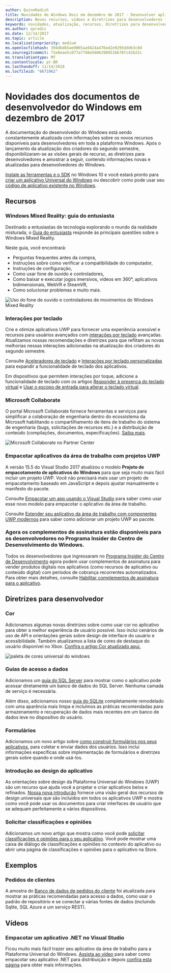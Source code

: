 ```yaml
---
author: QuinnRadich
title: Novidades do Windows Docs em dezembro de 2017 - Desenvolver aplicativos UWP
description: Novos recursos, vídeos e diretrizes para desenvolvedores foram adicionados à documentação do desenvolvedor do Windows 10 referente a dezembro de 2017.
keywords: novidades, atualização, recursos, diretrizes para desenvolvedores, Windows 10, dezembro
ms.author: quradic
ms.date: 12/14/2017
ms.topic: article
ms.localizationpriority: medium
ms.openlocfilehash: 394dbdb5ae9065aa9424a470ad2e9295ddd63c8d
ms.sourcegitcommit: 71e8eae5c077a7740e5606298951bb78fc42b22c
ms.translationtype: MT
ms.contentlocale: pt-BR
ms.lasthandoff: 11/14/2018
ms.locfileid: "6671962"
---
```

# <a name="whats-new-in-the-windows-developer-docs-in-december-2017"></a>Novidades dos documentos de desenvolvedor do Windows em dezembro de 2017

A documentação do desenvolvedor do Windows está sendo constantemente atualizada com informações sobre os novos recursos disponíveis para desenvolvedores em toda a plataforma Windows. Após o lançamento da atualização dos criadores do segundo semestre, disponibilizaram-se as visões gerais de recurso, as diretrizes para desenvolvedores e amostrar a seguir, contendo informações novas e atualizadas para desenvolvedores do Windows.

[Instale as ferramentas e o SDK](http://go.microsoft.com/fwlink/?LinkId=821431) no Windows 10 e você estará pronto para [criar um aplicativo Universal do Windows](../get-started/create-uwp-apps.md) ou descobrir como pode usar seu [código de aplicativo existente no Windows](../porting/index.md).

## <a name="features"></a>Recursos

### <a name="windows-mixed-reality-enthusiasts-guide"></a>Windows Mixed Reality: guia do entusiasta

Destinado a entusiastas de tecnologia explorando o mundo da realidade misturada, o [Guia do entusiasta](https://docs.microsoft.com/en-us/windows/mixed-reality/enthusiast-guide/) responde às principais questões sobre o Windows Mixed Reality. 

Neste guia, você encontrará: 
- Perguntas frequentes antes da compra, 
- Instruções sobre como verificar a compatibilidade do computador, 
- Instruções de configuração, 
- Como usar fone de ouvido e controladores, 
- Como baixar e executar jogos imersivos, vídeos em 360°, aplicativos bidimensionais, WebVR e SteamVR, 
- Como solucionar problemas e muito mais.

![Uso do fone de ouvido e controladores de movimentos do Windows Mixed Reality](images/BeforeYouBegin-tile.jpg)

### <a name="keyboard-interactions"></a>Interações por teclado

Crie e otimize aplicativos UWP para fornecer uma experiência acessível e recursos para usuários avançados com [interações por teclado](../design/input/keyboard-interactions.md) avançadas. Atualizamos nossas recomendações e diretrizes para que reflitam as novas melhorias nessas interações adicionadas na atualização dos criadores do segundo semestre.

Consulte [Aceleradores de teclado](../design/input/keyboard-accelerators.md) e [Interações por teclado personalizadas](../design/input/custom-keyboard-interactions.md) para expandir a funcionalidade de teclado dos aplicativos.

Em dispositivos que permitem interações por toque, adicione a funcionalidade de teclado com os artigos [Responder à presença do teclado virtual](../design/input/respond-to-the-presence-of-the-touch-keyboard.md) e [Usar o escopo de entrada para alterar o teclado virtual](../design/input/use-input-scope-to-change-the-touch-keyboard.md).

### <a name="microsoft-collaborate"></a>Microsoft Collaborate

O portal Microsoft Collaborate fornece ferramentas e serviços para simplificar a colaboração de engenharia dentro do ecossistema da Microsoft habilitando o compartilhamento de itens de trabalho do sistema de engenharia (bugs, solicitações de recursos etc.) e a distribuição de conteúdo (compilações, documentos, especificações). [Saiba mais](https://docs.microsoft.com/en-us/collaborate).

![Microsoft Collaborate no Partner Center](images/microsoft_collaborate_screenshot.PNG)

### <a name="package-desktop-applications-with-uwp-projects"></a>Empacotar aplicativos da área de trabalho com projetos UWP

A versão 15.5 do Visual Studio 2017 atualizou o modelo **Projeto de empacotamento de aplicativos do Windows** para que seja muito mais fácil incluir um projeto UWP. Você não precisará mais usar um projeto de empacotamento baseado em JavaScript e depois ajustar manualmente o manifesto do pacote.  

Consulte [Empacotar um app usando o Visual Studio](https://docs.microsoft.com/en-us/windows/uwp/porting/desktop-to-uwp-packaging-dot-net) para saber como usar esse novo modelo para empacotar o aplicativo da área de trabalho.

Consulte [Estender seu aplicativo da área de trabalho com componentes UWP modernos](https://docs.microsoft.com/windows/uwp/porting/desktop-to-uwp-extend) para saber como adicionar um projeto UWP ao pacote.

### <a name="subscription-add-ons-are-now-available-to-developers-in-the-windows-dev-center-insider-program"></a>Agora os complementos de assinatura estão disponíveis para os desenvolvedores no Programa Insider do Centro de Desenvolvimento do Windows.

Todos os desenvolvedores que ingressaram no [Programa Insider do Centro de Desenvolvimento](../publish/dev-center-insider-program.md) agora podem usar complementos de assinatura para vender produtos digitais nos aplicativos (como recursos de aplicativo ou conteúdo digital) com períodos de cobrança recorrentes automatizados. Para obter mais detalhes, consulte [Habilitar complementos de assinatura para o aplicativo](../monetize/enable-subscription-add-ons-for-your-app.md).

## <a name="developer-guidance"></a>Diretrizes para desenvolvedor

### <a name="color"></a>Cor

Adicionamos algumas novas diretrizes sobre como usar cor no aplicativo para obter a melhor experiência de usuário possível. Isso inclui cenários de uso de API e orientações gerais sobre design de interface do usuário e acessibilidade. Também atualizamos a lista de cores de destaque do usuário disponível no Xbox. [Confira o artigo Cor atualizado aqui.](../design/style/color.md)

![paleta de cores universal do windows](../design/basics/images/colors.png)

### <a name="data-access-guides"></a>Guias de acesso a dados

Adicionamos um [guia do SQL Server](../data-access/sql-server-databases.md) para mostrar como o aplicativo pode acessar diretamente um banco de dados do SQL Server. Nenhuma camada de serviço é necessária.

Além disso, adicionamos nosso [guia do SQLite](../data-access/sqlite-databases.md) completamente remodelado com uma aparência mais limpa e incluímos as práticas recomendadas para armazenamento e recuperação de dados mais recentes em um banco de dados leve no dispositivo do usuário.

### <a name="forms"></a>Formulários

Adicionamos um novo artigo sobre [como construir formulários nos seus aplicativos](../design/controls-and-patterns/forms.md), para coletar e enviar dados dos usuários. Isso inclui informações específicas sobre implementação de formulários e diretrizes gerais sobre quando e onde usá-los.

### <a name="intro-to-app-design"></a>Introdução ao design do aplicativo

As orientações sobre design da Plataforma Universal do Windows (UWP) são um recurso que ajuda você a projetar e criar aplicativos belos e refinados. [Nossa nova introdução](../design/basics/design-and-ui-intro.md) fornece uma visão geral dos recursos de design universais que são incluídos em todos os aplicativos UWP e mostra como você pode usar os documentos para criar interfaces de usuário que se adequam perfeitamente a vários dispositivos.


### <a name="request-ratings-and-reviews"></a>Solicitar classificações e opiniões

Adicionamos um novo artigo que mostra como você pode [solicitar classificações e opiniões para o seu aplicativo](../monetize/request-ratings-and-reviews.md). Você pode mostrar uma caixa de diálogo de classificações e opiniões no contexto do aplicativo ou abrir uma página de classificações e opiniões para o aplicativo na Store.

## <a name="samples"></a>Exemplos

### <a name="customer-orders"></a>Pedidos de clientes

A amostra do [Banco de dados de pedidos do cliente](https://github.com/Microsoft/Windows-appsample-customers-orders-database) foi atualizada para mostrar as práticas recomendadas para acesso a dados, como usar o padrão de repositório e se conectar a várias fontes de dados (incluindo Sqlite, SQL Azure e um serviço REST).

## <a name="videos"></a>Vídeos

### <a name="package-a-net-app-in-visual-studio"></a>Empacotar um aplicativo .NET no Visual Studio

Ficou muito mais fácil trazer seu aplicativo da área de trabalho para a Plataforma Universal do Windows. [Assista ao vídeo](https://www.youtube.com/watch?v=fJkbYPyd08w) para saber como empacotar seu aplicativo .NET para distribuição e depois [confira esta página](../porting/desktop-to-uwp-packaging-dot-net.md) para obter mais informações.